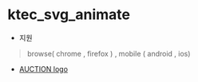 # ktec_svg_animate


- 지원

>browse( chrome , firefox ) , mobile ( android , ios)  


- [AUCTION logo](http://eventimg.auction.co.kr/md/auction/08405BF42E/auction_type30.svg)